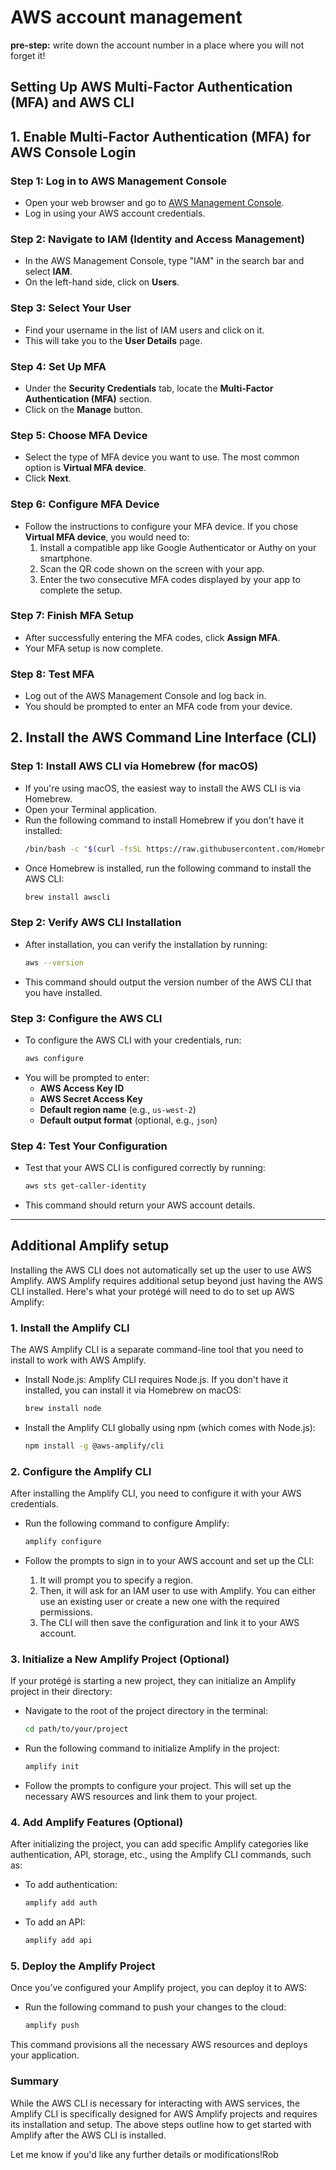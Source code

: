 # AWS account management

**pre-step:** write down the account number in a place where you will not forget it!

##  Setting Up AWS Multi-Factor Authentication (MFA) and AWS CLI

## 1. Enable Multi-Factor Authentication (MFA) for AWS Console Login

### Step 1: Log in to AWS Management Console
- Open your web browser and go to [AWS Management Console](https://aws.amazon.com/console/).
- Log in using your AWS account credentials.

### Step 2: Navigate to IAM (Identity and Access Management)
- In the AWS Management Console, type "IAM" in the search bar and select **IAM**.
- On the left-hand side, click on **Users**.

### Step 3: Select Your User
- Find your username in the list of IAM users and click on it.
- This will take you to the **User Details** page.

### Step 4: Set Up MFA
- Under the **Security Credentials** tab, locate the **Multi-Factor Authentication (MFA)** section.
- Click on the **Manage** button.

### Step 5: Choose MFA Device
- Select the type of MFA device you want to use. The most common option is **Virtual MFA device**.
- Click **Next**.

### Step 6: Configure MFA Device
- Follow the instructions to configure your MFA device. If you chose **Virtual MFA device**, you would need to:
  1. Install a compatible app like Google Authenticator or Authy on your smartphone.
  2. Scan the QR code shown on the screen with your app.
  3. Enter the two consecutive MFA codes displayed by your app to complete the setup.

### Step 7: Finish MFA Setup
- After successfully entering the MFA codes, click **Assign MFA**.
- Your MFA setup is now complete.

### Step 8: Test MFA
- Log out of the AWS Management Console and log back in.
- You should be prompted to enter an MFA code from your device.

## 2. Install the AWS Command Line Interface (CLI)

### Step 1: Install AWS CLI via Homebrew (for macOS)
- If you're using macOS, the easiest way to install the AWS CLI is via Homebrew.
- Open your Terminal application.
- Run the following command to install Homebrew if you don't have it installed:
  ```bash
  /bin/bash -c "$(curl -fsSL https://raw.githubusercontent.com/Homebrew/install/HEAD/install.sh)"
  ```
- Once Homebrew is installed, run the following command to install the AWS CLI:
  ```bash
  brew install awscli
  ```

### Step 2: Verify AWS CLI Installation
- After installation, you can verify the installation by running:
  ```bash
  aws --version
  ```
- This command should output the version number of the AWS CLI that you have installed.

### Step 3: Configure the AWS CLI
- To configure the AWS CLI with your credentials, run:
  ```bash
  aws configure
  ```
- You will be prompted to enter:
  - **AWS Access Key ID**
  - **AWS Secret Access Key**
  - **Default region name** (e.g., `us-west-2`)
  - **Default output format** (optional, e.g., `json`)

### Step 4: Test Your Configuration
- Test that your AWS CLI is configured correctly by running:
  ```bash
  aws sts get-caller-identity
  ```
- This command should return your AWS account details.

---

##  Additional Amplify setup 

Installing the AWS CLI does not automatically set up the user to use AWS Amplify. AWS Amplify requires additional setup beyond just having the AWS CLI installed. Here's what your protégé will need to do to set up AWS Amplify:

### 1. Install the Amplify CLI
The AWS Amplify CLI is a separate command-line tool that you need to install to work with AWS Amplify.

- Install Node.js: Amplify CLI requires Node.js. If you don't have it installed, you can install it via Homebrew on macOS:
  ```bash
  brew install node
  ```

- Install the Amplify CLI globally using npm (which comes with Node.js):
  ```bash
  npm install -g @aws-amplify/cli
  ```

### 2. Configure the Amplify CLI
After installing the Amplify CLI, you need to configure it with your AWS credentials.

- Run the following command to configure Amplify:
  ```bash
  amplify configure
  ```

- Follow the prompts to sign in to your AWS account and set up the CLI:
  1. It will prompt you to specify a region.
  2. Then, it will ask for an IAM user to use with Amplify. You can either use an existing user or create a new one with the required permissions.
  3. The CLI will then save the configuration and link it to your AWS account.

### 3. Initialize a New Amplify Project (Optional)
If your protégé is starting a new project, they can initialize an Amplify project in their directory:

- Navigate to the root of the project directory in the terminal:
  ```bash
  cd path/to/your/project
  ```

- Run the following command to initialize Amplify in the project:
  ```bash
  amplify init
  ```

- Follow the prompts to configure your project. This will set up the necessary AWS resources and link them to your project.

### 4. Add Amplify Features (Optional)
After initializing the project, you can add specific Amplify categories like authentication, API, storage, etc., using the Amplify CLI commands, such as:

- To add authentication:
  ```bash
  amplify add auth
  ```

- To add an API:
  ```bash
  amplify add api
  ```

### 5. Deploy the Amplify Project
Once you’ve configured your Amplify project, you can deploy it to AWS:

- Run the following command to push your changes to the cloud:
  ```bash
  amplify push
  ```

This command provisions all the necessary AWS resources and deploys your application.

### Summary
While the AWS CLI is necessary for interacting with AWS services, the Amplify CLI is specifically designed for AWS Amplify projects and requires its installation and setup. The above steps outline how to get started with Amplify after the AWS CLI is installed.

Let me know if you'd like any further details or modifications!Rob